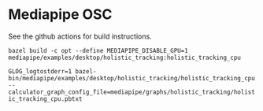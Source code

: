 # Mediapipe OSC

See the github actions for build instructions.

`bazel build -c opt --define MEDIAPIPE_DISABLE_GPU=1 mediapipe/examples/desktop/holistic_tracking:holistic_tracking_cpu`

`GLOG_logtostderr=1 bazel-bin/mediapipe/examples/desktop/holistic_tracking/holistic_tracking_cpu --calculator_graph_config_file=mediapipe/graphs/holistic_tracking/holistic_tracking_cpu.pbtxt`